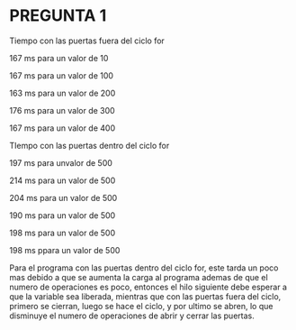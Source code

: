 # PREGUNTA 1

Tiempo con las puertas fuera del ciclo for

167 ms para un valor de 10

167 ms para un valor de 100

163 ms para un valor de 200

176 ms para un valor de 300

167 ms para un valor de 400


TIempo con las puertas dentro del ciclo for

197 ms para unvalor de 500

214 ms para un valor de 500

204 ms para un valor de 500

190 ms para un valor de 500

198 ms para un valor de 500

198 ms ppara un valor de 500


Para el programa con las puertas dentro del ciclo for, este tarda un poco mas
 debido a que se aumenta la carga al programa ademas de que el numero
 de operaciones es poco, entonces el hilo siguiente debe esperar a que
 la variable sea liberada, mientras que con las puertas fuera del ciclo,
 primero se cierran, luego se hace el ciclo, y por ultimo se abren,
 lo que disminuye el numero de operaciones de abrir y cerrar las puertas. 
